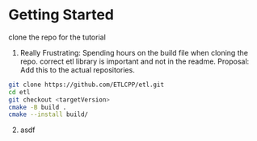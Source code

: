 # Getting Started
clone the repo for the tutorial

1. Really Frustrating:
Spending hours on the build file when cloning the repo. correct etl library is important and not in the readme.
Proposal: Add this to the actual repositories.
```bash
git clone https://github.com/ETLCPP/etl.git
cd etl
git checkout <targetVersion>
cmake -B build .
cmake --install build/
```

2. asdf